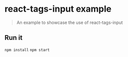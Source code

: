# react-tags-input example

> An example to showcase the use of react-tags-input

## Run it
```npm install```
```npm start```
